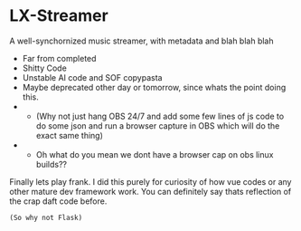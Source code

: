 # LX-Streamer

A well-synchornized music streamer, with metadata and blah blah blah

- Far from completed
- Shitty Code
- Unstable AI code and SOF copypasta
- Maybe deprecated other day or tomorrow, since whats the point doing this.
- - (Why not just hang OBS 24/7 and add some few lines of js code to do some json and run a browser capture in OBS which will do the exact same thing)
- - Oh what do you mean we dont have a browser cap on obs linux builds??

Finally lets play frank. I did this purely for curiosity of how vue codes or any other mature dev framework work. You can definitely say thats reflection of the crap daft code before.

    (So why not Flask)